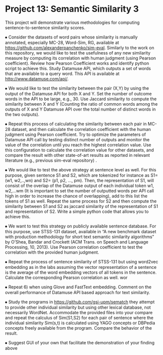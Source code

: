 # Project 13: Semantic Similarity 3

This project will demonstrate various methodologies for computing sentence-to-sentence similarity scores.

⦁	Consider the datasets of word pairs whose similarity is manually annotated, especially MC-28, Word-Sim, RG, available at https://github.com/alexanderpanchenko/sim-eval. Similarly to the work on this repository, we would like to test the usefulness of any new similarity measure by computing its correlation with human judgment (using Pearson coefficient). Review how Pearson Coefficient works and identify python script to achieve this. Study Datamuse API, which outputs a set of words that are available to a query word. This API is available at http://www.datamuse.com/api/. 

⦁	We would like to test the similarity between the pair (X,Y) by using the output of the Datamuse API for both X and Y. Set the number of outcome words in the API to be large, e.g., 30. Use Jaccard similarity to compute the similarity between X and Y (Counting the ratio of common words among the outputs of X and Y Datamuse API over the total number of distinct words in the two outputs).

⦁	Repeat this process of calculating the similarity between each pair in MC-28 dataset, and then calculate the correlation coefficient with the human judgment using Pearson coefficient. Try to optimize the parameters of Datamuse API call by testing distinct number of outputs and monitor the value of the correlation until you reach the highest correlation value. Use this configuration to calculate the correlation value for other datasets, and compare the result with other state-of-art results as reported in relevant literature (e.g., previous sim-eval repository) .

⦁	We would like to test the above strategy at sentence level as well. For this purpose, given sentence S1 and S2, which are tokenized for instance as S1=(w1, w2,..,wn) and S2= (p1, p2, …, pm). Then, the representation of S1, will consist of the overlap of the Datamuse output of each individual token w1, w2,…wm (It is important to set the number of outputted words per API call high in order to increase the chance of overlapping), add to this list the tokens of S1 as well. Repeat the same process for S2 and then compute the similarity between S1 and S2 as jaccard similarity of the representation of S1 and representation of S2. Write a simple python code that allows you to achieve this.

⦁	We want to test this strategy on publicly available sentence database. For this purpose, use STSS-131 dataset, available in “A new benchmark dataset with production methodology for short text semantic similarity algorithms” by O’Shea, Bandar and Crockett (ACM Trans. on Speech and Language Processing, 10, 2013). Use Pearson correlation coefficient to test the correlation with the provided human judgment. 

⦁	Repeat the process of sentence similarity of STSS-131 but using word2vec embedding as in the labs assuming the vector representation of a sentence is the average of the word embedding vectors of all tokens in the sentence. Calculate the corresponding Pearson correlation as well. wor

⦁	Repeat 6) when using Glove and FastText embedding. Comment on the overall performance of Datamuse API based approach for text similarity. 

⦁	Study the programs in https://github.com/gsi-upm/sematch they attempt to provide other individual similarity but using other lexical database, not necessarily WordNet. Accommodate the provided files into your compare and repeat the calculus of Sim(S1,S2) for each pair of sentence where the individual similarity Sim(s,t) is calculated using YAGO concepts or DBPedia concepts freely available from the program. Compare the behavior of the result.

⦁	Suggest GUI of your own that facilitate the demonstration of your finding above
